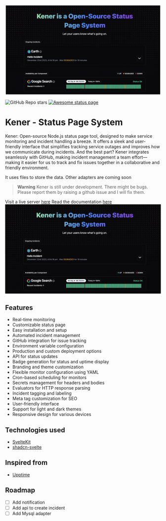 
<p align="center"><img src="static/ss.png?sanitize=true" width="500" height="auto" alt="kener example illustration"></p>

<p>
<img alt="GitHub Repo stars" src="https://img.shields.io/github/stars/rajnandan1/kener?label=Star%20Repo&style=social">
<a href="https://github.com/ivbeg/awesome-status-pages"><img src="https://cdn.rawgit.com/sindresorhus/awesome/d7305f38d29fed78fa85652e3a63e154dd8e8829/media/badge.svg" alt="Awesome status page" /></a></p>

# Kener - Status Page System
Kener: Open-source Node.js status page tool, designed to make service monitoring and incident handling a breeze. It offers a sleek and user-friendly interface that simplifies tracking service outages and improves how we communicate during incidents. And the best part? Kener integrates seamlessly with GitHub, making incident management a team effort—making it easier for us to track and fix issues together in a collaborative and friendly environment.

It uses files to store the data. Other adapters are coming soon



> **Warning**
> Kener is still under development. There might be bugs. Please report them by raising a github issue and I will fix them.

Visit a live server [here](https://kener.ing)
Read the documentation [here](https://kener.ing/docs) 
![alt text](static/ss.png "SS")

## Features

- Real-time monitoring
- Customizable status page
- Easy installation and setup
- Automated incident management
- GitHub integration for issue tracking
- Environment variable configuration
- Production and custom deployment options
- API for status updates
- Badge generation for status and uptime display
- Branding and theme customization
- Flexible monitor configuration using YAML
- Cron-based scheduling for monitors
- Secrets management for headers and bodies
- Evaluators for HTTP response parsing
- Incident tagging and labeling
- Meta tag customization for SEO
- User-friendly interface
- Support for light and dark themes
- Responsive design for various devices


## Technologies used
- [SvelteKit](https://kit.svelte.dev/)
- [shadcn-svelte](https://www.shadcn-svelte.com/)

## Inspired from 
- [Upptime](https://upptime.js.org/)

## Roadmap
- [ ] Add notification
- [ ] Add api to create incident
- [ ] Add Mysql adapter
